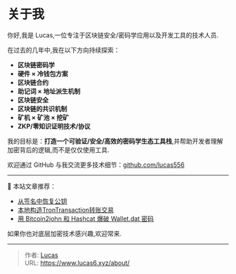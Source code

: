 # 关于我


你好,我是 Lucas,一位专注于区块链安全/密码学应用以及开发工具的技术人员.

在过去的几年中,我在以下方向持续探索：

- **区块链密码学**
- **硬件 × 冷钱包方案**
- **区块链合约**
- **助记词 × 地址派生机制**
- **区块链安全**
- **区块链的共识机制**
- **矿机 × 矿池 × 挖矿**
- **ZKP/零知识证明技术/协议**

我的目标是：**打造一个可验证/安全/高效的密码学生态工具栈**,并帮助开发者理解加密背后的逻辑,而不是仅仅使用工具.

欢迎通过 GitHub 与我交流更多技术细节：[github.com/lucas556](https://github.com/lucas556)

---

📁 本站文章推荐：

- [从签名中恢复公钥](/posts/06050956/)
- [本地构造TronTransaction转账交易](/posts/2507660127/)
- [用 Bitcoin2john 和 Hashcat 爆破 Wallet.dat 密码](/posts/2607660128/)

如果你也对底层加密技术感兴趣,欢迎常来.


---

> 作者: [Lucas](https://www.lucas6.xyz)  
> URL: https://www.lucas6.xyz/about/  


